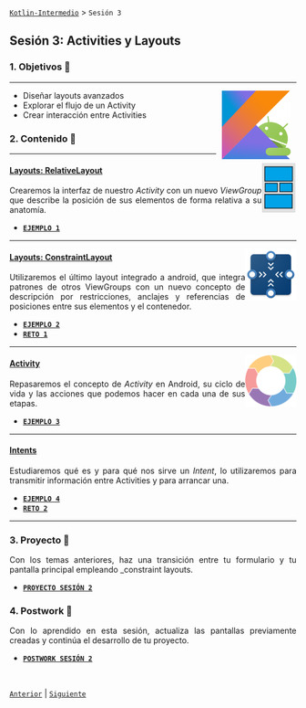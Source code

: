 [`Kotlin-Intermedio`](../Readme.md) > `Sesión 3`


## Sesión 3: Activities y Layouts

<div style="text-align: justify;">


### 1. Objetivos :dart: 

---

<img src="../images/android-kotlin.png" align="right" height="120" hspace="10">

- Diseñar layouts avanzados
- Explorar el flujo de un Activity
- Crear interacción entre Activities

### 2. Contenido :blue_book:

---

<img src="images/relative_layout.jpeg" align="right" height="90"> 

#### <ins>Layouts: RelativeLayout</ins>

Crearemos la interfaz de nuestro _Activity_ con un nuevo _ViewGroup_ que describe la posición de sus elementos de forma relativa a su anatomía.

- [**`EJEMPLO 1`**](Ejemplo-01/Readme.md)

---

<img src="images/constraint.png" align="right" height="90"> 

#### <ins>Layouts: ConstraintLayout</ins>

Utilizaremos el último layout integrado a android, que integra patrones de otros ViewGroups con un nuevo concepto de descripción por restricciones, anclajes y referencias de posiciones entre sus elementos y el contenedor.

- [**`EJEMPLO 2`**](Ejemplo-02/Readme.md)
- [**`RETO 1`**](Reto-01/Readme.md)

---

<img src="images/cycle.png" align="right" height="90"> 

#### <ins>Activity</ins>

Repasaremos el concepto de _Activity_ en Android, su ciclo de vida y las acciones que podemos hacer en cada una de sus etapas.

- [**`EJEMPLO 3`**](Ejemplo-03/Readme.md)

---

#### <ins>Intents</ins>

Estudiaremos qué es y para qué nos sirve un _Intent_, lo utilizaremos para transmitir información entre Activities y para arrancar una.

- [**`EJEMPLO 4`**](Ejemplo-03/Readme.md)
- [**`RETO 2`**](Reto-02/Readme.md)

---


### 3. Proyecto :hammer:

Con los temas anteriores, haz una transición entre tu formulario y tu pantalla principal empleando _constraint layouts.

- [**`PROYECTO SESIÓN 2`**](Proyecto/Readme.md)

### 4. Postwork :memo:

Con lo aprendido en esta sesión, actualiza las pantallas previamente creadas y continúa el desarrollo de tu proyecto.

- [**`POSTWORK SESIÓN 2`**](Postwork/Readme.md)

<br/>

[`Anterior`](../Sesion-02/Readme.md) | [`Siguiente`](../Sesion-04/Readme.md)      

</div>

